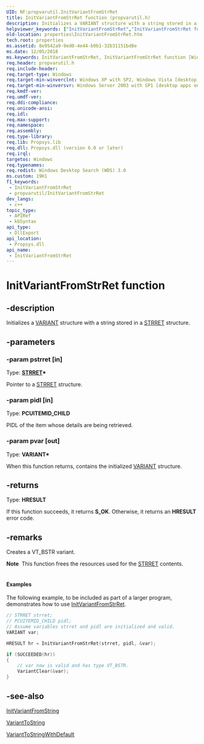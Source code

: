 ```yaml
---
UID: NF:propvarutil.InitVariantFromStrRet
title: InitVariantFromStrRet function (propvarutil.h)
description: Initializes a VARIANT structure with a string stored in a STRRET structure.
helpviewer_keywords: ["InitVariantFromStrRet","InitVariantFromStrRet function [Windows Properties]","_shell_InitVariantFromStrRet","properties.InitVariantFromStrRet","propvarutil/InitVariantFromStrRet","shell.InitVariantFromStrRet"]
old-location: properties\InitVariantFromStrRet.htm
tech.root: properties
ms.assetid: 8e9542a9-9ed0-4e44-b9b1-32b31151bd8e
ms.date: 12/05/2018
ms.keywords: InitVariantFromStrRet, InitVariantFromStrRet function [Windows Properties], _shell_InitVariantFromStrRet, properties.InitVariantFromStrRet, propvarutil/InitVariantFromStrRet, shell.InitVariantFromStrRet
req.header: propvarutil.h
req.include-header: 
req.target-type: Windows
req.target-min-winverclnt: Windows XP with SP2, Windows Vista [desktop apps only]
req.target-min-winversvr: Windows Server 2003 with SP1 [desktop apps only]
req.kmdf-ver: 
req.umdf-ver: 
req.ddi-compliance: 
req.unicode-ansi: 
req.idl: 
req.max-support: 
req.namespace: 
req.assembly: 
req.type-library: 
req.lib: Propsys.lib
req.dll: Propsys.dll (version 6.0 or later)
req.irql: 
targetos: Windows
req.typenames: 
req.redist: Windows Desktop Search (WDS) 3.0
ms.custom: 19H1
f1_keywords:
 - InitVariantFromStrRet
 - propvarutil/InitVariantFromStrRet
dev_langs:
 - c++
topic_type:
 - APIRef
 - kbSyntax
api_type:
 - DllExport
api_location:
 - Propsys.dll
api_name:
 - InitVariantFromStrRet
---
```


# InitVariantFromStrRet function


## -description

Initializes a <a href="https://docs.microsoft.com/windows/desktop/api/oaidl/ns-oaidl-variant">VARIANT</a> structure with a string stored in a <a href="https://docs.microsoft.com/windows/desktop/api/shtypes/ns-shtypes-strret">STRRET</a> structure.

## -parameters

### -param pstrret [in]

Type: <b><a href="https://docs.microsoft.com/windows/desktop/api/shtypes/ns-shtypes-strret">STRRET</a>*</b>

Pointer to a <a href="https://docs.microsoft.com/windows/desktop/api/shtypes/ns-shtypes-strret">STRRET</a> structure.

### -param pidl [in]

Type: <b>PCUITEMID_CHILD</b>

PIDL of the item whose details are being retrieved.

### -param pvar [out]

Type: <b>VARIANT*</b>

When this function returns, contains the initialized <a href="https://docs.microsoft.com/windows/desktop/api/oaidl/ns-oaidl-variant">VARIANT</a> structure.

## -returns

Type: <b>HRESULT</b>

If this function succeeds, it returns <b xmlns:loc="http://microsoft.com/wdcml/l10n">S_OK</b>. Otherwise, it returns an <b xmlns:loc="http://microsoft.com/wdcml/l10n">HRESULT</b> error code.

## -remarks

Creates a VT_BSTR variant.

<div class="alert"><b>Note</b>  This function frees the resources used for the <a href="https://docs.microsoft.com/windows/desktop/api/shtypes/ns-shtypes-strret">STRRET</a> contents.</div>
<div> </div>

#### Examples

The following example, to be included as part of a larger program, demonstrates how to use <a href="https://docs.microsoft.com/windows/desktop/api/propvarutil/nf-propvarutil-initvariantfromstrret">InitVariantFromStrRet</a>.


```cpp
// STRRET strret;
// PCUITEMID_CHILD pidl;
// Assume variables strret and pidl are initialized and valid.
VARIANT var;

HRESULT hr = InitVariantFromStrRet(strret, pidl, &var);

if (SUCCEEDED(hr))
{
    // var now is valid and has type VT_BSTR.
    VariantClear(&var);
}
```

## -see-also

<a href="https://docs.microsoft.com/windows/desktop/api/propvarutil/nf-propvarutil-initvariantfromstring">InitVariantFromString</a>



<a href="https://docs.microsoft.com/windows/desktop/api/propvarutil/nf-propvarutil-varianttostring">VariantToString</a>



<a href="https://docs.microsoft.com/windows/desktop/api/propvarutil/nf-propvarutil-varianttostringwithdefault">VariantToStringWithDefault</a>

